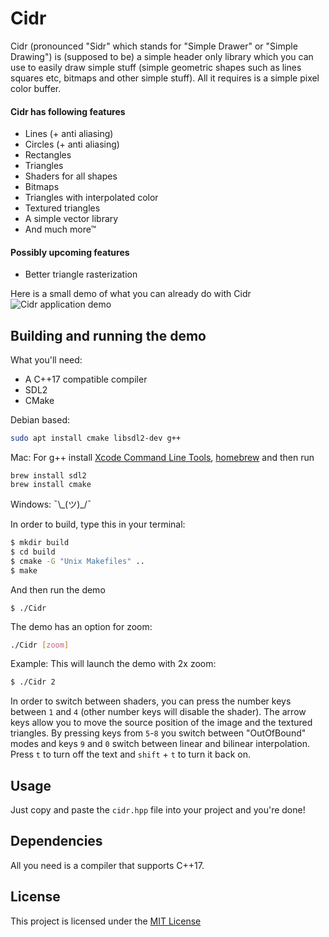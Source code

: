 # Cidr
Cidr (pronounced "Sidr" which stands for "Simple Drawer" or "Simple Drawing") is (supposed to be) a simple header only library which you can use to easily draw simple stuff (simple geometric shapes such as lines squares etc, bitmaps and other simple stuff). All it requires is a simple pixel color buffer.

#### Cidr has following features
 * Lines (+ anti aliasing)
 * Circles (+ anti aliasing)
 * Rectangles 
 * Triangles 
 * Shaders for all shapes 
 * Bitmaps
 * Triangles with interpolated color 
 * Textured triangles
 * A simple vector library
 * And much more™ 


#### Possibly upcoming features
 * Better triangle rasterization 

Here is a small demo of what you can already do with Cidr
![Cidr application demo](https://i.imgur.com/Wtnibid.png)

## Building and running the demo
What you'll need:
* A C++17 compatible compiler
* SDL2
* CMake

Debian based: 
```bash
sudo apt install cmake libsdl2-dev g++
```
Mac: For g++ install [Xcode Command Line Tools](https://osxdaily.com/2014/02/12/install-command-line-tools-mac-os-x/), [homebrew](https://brew.sh/) and then run
```
brew install sdl2
brew install cmake
```
Windows: ¯\\\_(ツ)_/¯

In order to build, type this in your terminal:
```bash
$ mkdir build
$ cd build
$ cmake -G "Unix Makefiles" ..
$ make
```
And then run the demo
```
$ ./Cidr
```
The demo has an option for zoom:
```bash
./Cidr [zoom]
```
Example: This will launch the demo with 2x zoom:
```bash
$ ./Cidr 2
```
In order to switch between shaders, you can press the number keys between `1` and `4` (other number keys will disable the shader).
The arrow keys allow you to move the source position of the image and the textured triangles. 
By pressing keys from `5`-`8` you switch between "OutOfBound" modes and keys `9` and `0` switch between linear and bilinear interpolation.
Press `t` to turn off the text and `shift` + `t` to turn it back on.

## Usage
Just copy and paste the `cidr.hpp` file into your project and you're done!

## Dependencies
All you need is a compiler that supports C++17.

## License 
This project is licensed under the [MIT License](https://www.tldrlegal.com/l/mit/)
